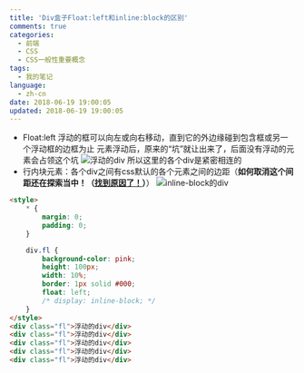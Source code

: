 ```yaml
---
title: 'Div盒子Float:left和inline:block的区别'
comments: true
categories:
  - 前端
  - CSS
  - CSS一般性重要概念
tags: 
  - 我的笔记
language:
  - zh-cn
date: 2018-06-19 19:00:05
updated: 2018-06-19 19:00:05
---
```

- Float:left 浮动的框可以向左或向右移动，直到它的外边缘碰到包含框或另一个浮动框的边框为止
元素浮动后，原来的“坑”就让出来了，后面没有浮动的元素会占领这个坑
![浮动的div](/images/浮动的div.png)
所以这里的各个div是紧密相连的
- 行内块元素：各个div之间有css默认的各个元素之间的边距（**如何取消这个间距还在探索当中！（[找到原因了！](#inline-block元素间间距)）**）
![inline-block的div](/images/inline-block的div.png)
```html
<style>
    * {
        margin: 0;
        padding: 0;
    }

    div.fl {
        background-color: pink;
        height: 100px;
        width: 10%;
        border: 1px solid #000;
        float: left;
        /* display: inline-block; */
    }
</style>
<div class="fl">浮动的div</div>
<div class="fl">浮动的div</div>
<div class="fl">浮动的div</div>
<div class="fl">浮动的div</div>
<div class="fl">浮动的div</div>
```

